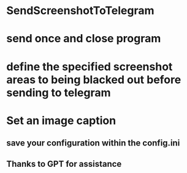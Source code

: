 # SendScreenshotToTelegram

# send once and close program
# define the specified screenshot areas to being blacked out before sending to telegram
# Set an image caption

## save your configuration within the config.ini 

## Thanks to GPT for assistance
